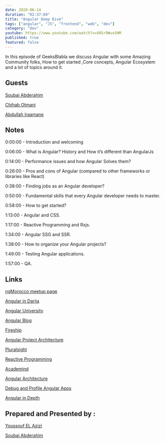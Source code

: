 ```yaml
---
date: 2020-06-14
duration: "02:37:04"
title: "Angular Deep Dive"
tags: ["angular", "JS", "frontend", "web", "dev"]
category: "dev"
youtube: https://www.youtube.com/watch?v=49Sr9WuxSHM
published: true
featured: false
---
```


In this episode of GeeksBlabla we discuss Angular with some Amazing Community folks, How to get started ,Core concepts, Angular Ecosystem and a lot of topics around it.

## Guests

[Soubai Abderahim](https://twitter.com/soub4i)

[Chihab Otmani](https://chihab.dev)

[Abdullah Iraamane](https://www.facebook.com/abdullah.eraman)

## Notes

0:00:00 - Introduction and welcoming

0:06:00 - What is Angular? History and How it’s different than AngularJs

0:14:00 - Performance issues and how Angular Solves them?

0:26:00 - Pros and cons of Angular (compared to other frameworks or libraries like React)

0:38:00 - Finding jobs as an Angular developer?

0:50:00 - Fundamental skills that every Angular developer needs to master.

0:58:00 - How to get started?

1:13:00 - Angular and CSS.

1:17:00 - Reactive Programming and Rxjs.

1:34:00 - Angular SSG and SSR.

1:38:00 - How to organize your Angular projects?

1:49:00 - Testing Angular applications.

1:57:00 - QA.

## Links

[ngMorocco meetup page](https://www.meetup.com/ngMorocco)

[Angular in Darija](https://www.youtube.com/channel/UC5irZcpXt3LZ4Ra44aFX_eA)

[ Angular University](https://angular-university.io/)

[Angular Blog](https://blog.angular.io/)

[Fireship](https://fireship.io/)

[Angular Project Architecture](https://medium.com/ngconf/angular-architecture-matters-monorepo-df110b2a508a)

[Pluralsight](https://www.pluralsight.com/)

[Reactive Programming](http://reactivex.io/documentation/observable.html)

[Academind](https://www.youtube.com/channel/UCSJbGtTlrDami-tDGPUV9-w)

[Angular Architecture](https://medium.com/fincura-engineering/front-end-architecture-for-angular-applications-d6840b78706c)

[Debug and Profile Angular Apps](https://augury.rangle.io/)

[Angular in Depth](https://indepth.dev)

## Prepared and Presented by :

[Youssouf EL Azizi](https://elazizi.com)

[Soubai Abderahim](https://twitter.com/soub4i)
